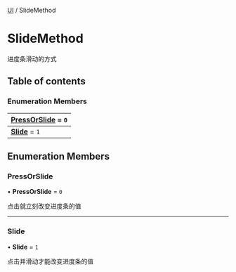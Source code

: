 [UI](../groups/Core.UI.md) / SlideMethod

# SlideMethod <Badge type="tip" text="Enumeration" /> <Score text="SlideMethod" />

<p class="content-big"> 进度条滑动的方式 </p>

## Table of contents

### Enumeration Members <Score text="Enumeration" /> 
| **[PressOrSlide](mw.SlideMethod.md#pressorslide)** = ``0``  |
| :----- |
| **[Slide](mw.SlideMethod.md#slide)** = ``1`` |

## Enumeration Members

### PressOrSlide <Score text="PressOrSlide" /> 

• **PressOrSlide** = ``0``

点击就立刻改变进度条的值

___

### Slide <Score text="Slide" /> 

• **Slide** = ``1``

点击并滑动才能改变进度条的值

